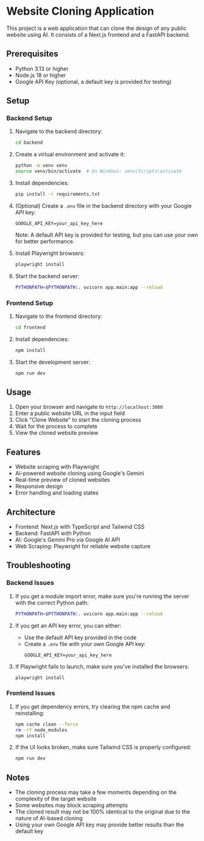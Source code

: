 # Website Cloning Application

This project is a web application that can clone the design of any public website using AI. It consists of a Next.js frontend and a FastAPI backend.

## Prerequisites

- Python 3.13 or higher
- Node.js 18 or higher
- Google API Key (optional, a default key is provided for testing)

## Setup

### Backend Setup

1. Navigate to the backend directory:
   ```bash
   cd backend
   ```

2. Create a virtual environment and activate it:
   ```bash
   python -m venv venv
   source venv/bin/activate  # On Windows: venv\Scripts\activate
   ```

3. Install dependencies:
   ```bash
   pip install -r requirements.txt
   ```

4. (Optional) Create a `.env` file in the backend directory with your Google API key:
   ```
   GOOGLE_API_KEY=your_api_key_here
   ```
   Note: A default API key is provided for testing, but you can use your own for better performance.

5. Install Playwright browsers:
   ```bash
   playwright install
   ```

6. Start the backend server:
   ```bash
   PYTHONPATH=$PYTHONPATH:. uvicorn app.main:app --reload
   ```

### Frontend Setup

1. Navigate to the frontend directory:
   ```bash
   cd frontend
   ```

2. Install dependencies:
   ```bash
   npm install
   ```

3. Start the development server:
   ```bash
   npm run dev
   ```

## Usage

1. Open your browser and navigate to `http://localhost:3000`
2. Enter a public website URL in the input field
3. Click "Clone Website" to start the cloning process
4. Wait for the process to complete
5. View the cloned website preview

## Features

- Website scraping with Playwright
- AI-powered website cloning using Google's Gemini
- Real-time preview of cloned websites
- Responsive design
- Error handling and loading states

## Architecture

- Frontend: Next.js with TypeScript and Tailwind CSS
- Backend: FastAPI with Python
- AI: Google's Gemini Pro via Google AI API
- Web Scraping: Playwright for reliable website capture

## Troubleshooting

### Backend Issues

1. If you get a module import error, make sure you're running the server with the correct Python path:
   ```bash
   PYTHONPATH=$PYTHONPATH:. uvicorn app.main:app --reload
   ```

2. If you get an API key error, you can either:
   - Use the default API key provided in the code
   - Create a `.env` file with your own Google API key:
     ```
     GOOGLE_API_KEY=your_api_key_here
     ```

3. If Playwright fails to launch, make sure you've installed the browsers:
   ```bash
   playwright install
   ```

### Frontend Issues

1. If you get dependency errors, try clearing the npm cache and reinstalling:
   ```bash
   npm cache clean --force
   rm -rf node_modules
   npm install
   ```

2. If the UI looks broken, make sure Tailwind CSS is properly configured:
   ```bash
   npm run dev
   ```

## Notes

- The cloning process may take a few moments depending on the complexity of the target website
- Some websites may block scraping attempts
- The cloned result may not be 100% identical to the original due to the nature of AI-based cloning
- Using your own Google API key may provide better results than the default key
